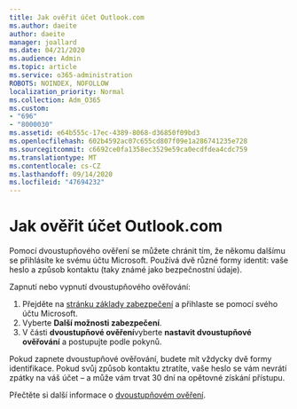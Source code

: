 ```yaml
---
title: Jak ověřit účet Outlook.com
ms.author: daeite
author: daeite
manager: joallard
ms.date: 04/21/2020
ms.audience: Admin
ms.topic: article
ms.service: o365-administration
ROBOTS: NOINDEX, NOFOLLOW
localization_priority: Normal
ms.collection: Adm_O365
ms.custom:
- "696"
- "8000030"
ms.assetid: e64b555c-17ec-4389-8068-d36850f09bd3
ms.openlocfilehash: 602b4592ac07c655cd807f09e1a286741235e728
ms.sourcegitcommit: c6692ce0fa1358ec3529e59ca0ecdfdea4cdc759
ms.translationtype: MT
ms.contentlocale: cs-CZ
ms.lasthandoff: 09/14/2020
ms.locfileid: "47694232"
---
```

# <a name="how-to-verify-your-outlookcom-account"></a>Jak ověřit účet Outlook.com

Pomocí dvoustupňového ověření se můžete chránit tím, že někomu dalšímu se přihlásíte ke svému účtu Microsoft. Používá dvě různé formy identit: vaše heslo a způsob kontaktu (taky známé jako bezpečnostní údaje).
  
Zapnutí nebo vypnutí dvoustupňového ověřování:
  
1. Přejděte na [stránku základy zabezpečení](https://go.microsoft.com/fwlink/?linkid=842325) a přihlaste se pomocí svého účtu Microsoft.
2. Vyberte **Další možnosti zabezpečení**.
3. V části **dvoustupňové ověření**vyberte **nastavit dvoustupňové ověřování** a postupujte podle pokynů.

Pokud zapnete dvoustupňové ověřování, budete mít vždycky dvě formy identifikace. Pokud svůj způsob kontaktu ztratíte, vaše heslo se vám nevrátí zpátky na váš účet – a může vám trvat 30 dní na opětovné získání přístupu.
  
Přečtěte si další informace o [dvoustupňovém ověření](https://go.microsoft.com/fwlink/?linkid=872270).
  